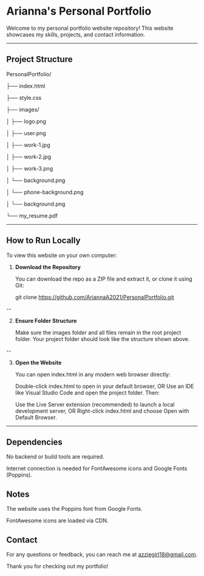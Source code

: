 # Arianna's Personal Portfolio

Welcome to my personal portfolio website repository! This website showcases my skills, projects, and contact information.

---

## Project Structure

PersonalPortfolio/

├── index.html

├── style.css

├── images/

│ ├── logo.png

│ ├── user.png

│ ├── work-1.jpg

│ ├── work-2.jpg

│ ├── work-3.png

│ └── background.png

│ └── phone-background.png

│ └── background.png

└── my_resume.pdf


---

## How to Run Locally

To view this website on your own computer:

1. **Download the Repository**

      You can download the repo as a ZIP file and extract it, or clone it using Git:

      git clone https://github.com/AriannaA2021/PersonalPortfolio.git

  --

2. **Ensure Folder Structure**

      Make sure the images folder and all files remain in the root project folder. Your project folder should look like the structure shown above.

  --

3. **Open the Website**

      You can open index.html in any modern web browser directly:

      Double-click index.html to open in your default browser, OR Use an IDE like Visual Studio Code and open the project folder. Then:

      Use the Live Server extension (recommended) to launch a local development server, OR Right-click index.html and choose Open with Default Browser.

---

## Dependencies
   No backend or build tools are required.

   Internet connection is needed for FontAwesome icons and Google Fonts (Poppins).

## Notes
   The website uses the Poppins font from Google Fonts.

   FontAwesome icons are loaded via CDN.

## Contact
   For any questions or feedback, you can reach me at azziegirl18@gmail.com.

   Thank you for checking out my portfolio!
